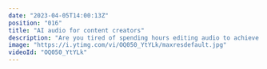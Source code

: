 ```yaml
---
date: "2023-04-05T14:00:13Z"
position: "016"
title: "AI audio for content creators"
description: "Are you tired of spending hours editing audio to achieve that perfect sound? Look no further! Using Adobe Podcasts, I demonstrate how artificial intelligence can enhance your audio quality effortlessly, giving you more time to focus on your content. Don't miss out on this game changer for dev rels and content creators.\n\nFollow me here:\nWebsite: https://timbenniks.dev\nTwitter: https://twitter.com/timbenniks\nGithub: https://github.com/timbenniks"
image: "https://i.ytimg.com/vi/OQ050_YtYLk/maxresdefault.jpg"
videoId: "OQ050_YtYLk"
---
```


